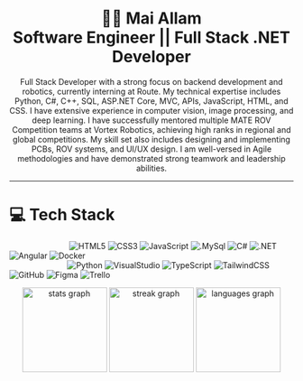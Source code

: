 
<h1 align="center">👩‍💻 Mai Allam <br>Software Engineer || Full Stack .NET Developer</h1>

<p align="center">Full Stack Developer with a strong focus on backend development and robotics, currently interning at Route. My technical expertise includes Python, C#, C++, SQL, ASP.NET Core, MVC, APIs, JavaScript, HTML, and CSS. I have extensive experience in computer vision, image processing, and deep learning. I have successfully mentored multiple MATE ROV Competition teams at Vortex Robotics, achieving high ranks in regional and global competitions. My skill set also includes designing and implementing PCBs, ROV systems, and UI/UX design. I am well-versed in Agile methodologies and have demonstrated strong teamwork and leadership abilities.
</p>

---

# 💻 Tech Stack
![]()
![]()
![]()
![]()
![]()
![]()
![]()
![]()
![]()
![]()
![]()
![]()
![]()
![]()
![]()
![]()
![]()
![]()
![]()
![]()
![]()
![]()
![]()
![]()
![]()
![]()
![]()
![HTML5](https://img.shields.io/badge/html5-%23E34F26.svg?style=for-the-badge&logo=html5&logoColor=white)
![CSS3](https://img.shields.io/badge/css3-%231572B6.svg?style=for-the-badge&logo=css3&logoColor=white)
![JavaScript](https://img.shields.io/badge/javascript-%23323330.svg?style=for-the-badge&logo=javascript&logoColor=%23F7DF1E)
![.MySql](https://img.shields.io/badge/mysql-%23000000.svg?style=for-the-badge&logo=mysql&logoColor=white)
![C#](https://img.shields.io/badge/csharp-%2300599C.svg?style=for-the-badge&logo=csharp&logoColor=white)
![.NET](https://img.shields.io/badge/.net-%23000000.svg?style=for-the-badge&logo=.net&logoColor=white)
![Angular](https://img.shields.io/badge/angular-%2320232a.svg?style=for-the-badge&logo=angular&logoColor=%2361DAFB)
![Docker](https://img.shields.io/badge/docker-%2300599C.svg?style=for-the-badge&logo=docker&logoColor=white)<br/>
![]()
![]()
![]()
![]()
![]()
![]()
![]()
![]()
![]()
![]()
![]()
![]()
![]()
![]()
![]()
![]()
![]()
![]()
![]()
![]()
![]()
![]()
![]()
![]()
![]()
![]()
![Python](https://img.shields.io/badge/python-3670A0?style=for-the-badge&logo=python&logoColor=ffdd54)
![VisualStudio](https://img.shields.io/badge/visualstudio-%23000000.svg?style=for-the-badge&logo=visualstudio&logoColor=white)
![TypeScript](https://img.shields.io/badge/typescript-%23007ACC.svg?style=for-the-badge&logo=typescript&logoColor=white)
![TailwindCSS](https://img.shields.io/badge/tailwindcss-%2338B2AC.svg?style=for-the-badge&logo=tailwind-css&logoColor=white)
![GitHub](https://img.shields.io/badge/Github-%23000000.svg?style=for-the-badge&logo=github&logoColor=white)
![Figma](https://img.shields.io/badge/figma-%23F24E1E.svg?style=for-the-badge&logo=figma&logoColor=white)
![Trello](https://img.shields.io/badge/Trello-%23000000.svg?style=for-the-badge&logo=trello&logoColor=white)


<div align="center">
  <img src="https://github-readme-stats.vercel.app/api?username=maiallam57&hide_title=false&hide_rank=true&show_icons=true&include_all_commits=true&count_private=true&disable_animations=false&theme=ocean_dark&locale=en&hide_border=false" height="150" alt="stats graph"  />
  <img src="https://streak-stats.demolab.com?user=maiallam57&locale=en&mode=weekly&theme=dracula&hide_border=false&border_radius=12&date_format=M%20j%5B,%20Y%5D" height="150" alt="streak graph"  />
  <img src="https://github-readme-stats.vercel.app/api/top-langs?username=maiallam57&locale=en&hide_title=false&layout=compact&card_width=320&langs_count=5&theme=ocean_dark&hide_border=false" height="150" alt="languages graph"  />
</div>

#

